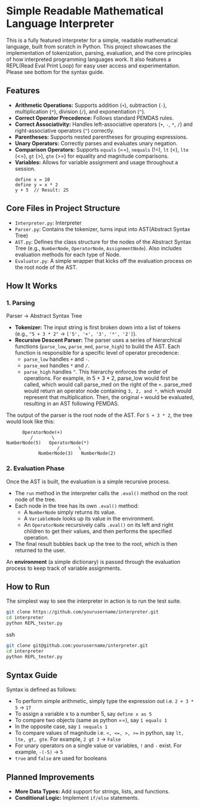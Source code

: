 # Simple Readable Mathematical Language Interpreter

This is a fully featured interpreter for a simple, readable mathematical language, built from scratch in Python. This project showcases the implementation of tokenization, parsing, evaluation, and the core principles of how interpreted programming languages work. It also features a REPL(Read Eval Print Loop) for easy user access and experimentation. Please see bottom for the syntax guide.

## Features

-   **Arithmetic Operations:** Supports addition (`+`), subtraction (`-`), multiplication (`*`), division (`/`), and exponentiation (`^`).
-   **Correct Operator Precedence:** Follows standard PEMDAS rules.
-   **Correct Associativity:** Handles left-associative operators (`+`, `-`, `*`, `/`) and right-associative operators (`^`) correctly.
-   **Parentheses:** Supports nested parentheses for grouping expressions.
-   **Unary Operators:** Correctly parses and evaluates unary negation.
-   **Comparison Operators:** Supports `equals` (==), `nequals` (!=), `lt` (<), `lte` (<=), `gt` (>), `gte` (>=) for equality and magnitude comparisons.
-   **Variables:** Allows for variable assignment and usage throughout a session.
    ```
    define x = 10
    define y = x * 2
    y + 5  // Result: 25
    ```

## Core Files in Project Structure

-   `Interpreter.py`: Interpreter
-   `Parser.py`: Contains the tokenizer, turns input into AST(Abstract Syntax Tree)
-   `AST.py`: Defines the class structure for the nodes of the Abstract Syntax Tree (e.g., `NumberNode`, `OperatorNode`, `AssignmentNode`). Also includes evaluation methods for each type of Node.
-   `Evaluator.py`: A simple wrapper that kicks off the evaluation process on the root node of the AST.

## How It Works

### 1. Parsing

Parser -> Abstract Syntax Tree

-   **Tokenizer:** The input string is first broken down into a list of tokens (e.g., `"5 + 3 * 2"` -> `['5', '+', '3', '*', '2']`).
-   **Recursive Descent Parser:** The parser uses a series of hierarchical functions (`parse_low`, `parse_med`, `parse_high`) to build the AST. Each function is responsible for a specific level of operator precedence:
    -   `parse_low` handles `+` and `-`.
    -   `parse_med` handles `*` and `/`.
    -   `parse_high` handles `^`.
    This hierarchy enforces the order of operations. For example, in 5 + 3 * 2, parse_low would first be called, which would call parse_med on the right of the `+`. parse_med would return an operator node containing `3, 2, and *`, which would represent that multiplication. Then, the original `+` would be evaluated, resulting in an AST following PEMDAS.

The output of the parser is the root node of the AST. For `5 + 3 * 2`, the tree would look like this:

```
      OperatorNode(+)
         /       \
NumberNode(5)   OperatorNode(*)
                   /       \
            NumberNode(3)   NumberNode(2)
```

### 2. Evaluation Phase

Once the AST is built, the evaluation is a simple recursive process.

-   The `run` method in the interpreter calls the `.eval()` method on the root node of the tree.
-   Each node in the tree has its own `.eval()` method:
    -   A `NumberNode` simply returns its value.
    -   A `VariableNode` looks up its value in the environment.
    -   An `OperatorNode` recursively calls `.eval()` on its left and right children to get their values, and then performs the specified operation.
-   The final result bubbles back up the tree to the root, which is then returned to the user.

An **environment** (a simple dictionary) is passed through the evaluation process to keep track of variable assignments.


## How to Run

The simplest way to see the interpreter in action is to run the test suite.

```bash
git clone https://github.com/yourusername/interpreter.git
cd interpreter
python REPL_tester.py
```

ssh

```bash
git clone git@github.com:yourusername/interpreter.git
cd interpreter
python REPL_tester.py
```


## Syntax Guide

Syntax is defined as follows:

-   To perform simple arithmetic, simply type the expression out i.e. `2 + 3 * 5` -> `17`
-   To assign a variable x to a number 5, say `define x as 5`
-   To compare two objects (same as python ==), say `1 equals 1`
-   In the opposite case, say `1 nequals 1`
-   To compare values of magnitude i.e. `<, <=, >, >=` in python, say `lt, lte, gt, gte`. For example, `2 gt 3` -> `False`
-   For unary operators on a single value or variables, `!` and `-` exist. For example, `-(-5)` -> `5`
-   `true` and `false` are used for booleans

## Planned Improvements

-   **More Data Types:** Add support for strings, lists, and functions.
-   **Conditional Logic:** Implement `if/else` statements.

